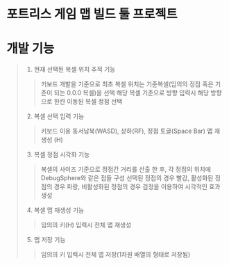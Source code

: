 # 포트리스 게임 맵 빌드 툴 프로젝트

# 개발 기능
> 1. 현재 선택된 복셀 위치 추적 기능
> > 키보드 개발을 기준으로 최초 복셀 위치는 기준복셀(임의의 정점 혹은 기준이 되는 0.0.0 복셀)을 선택
> > 해당 복셀 기준으로 방향 입력시 해당 방향으로 한칸 이동된 복셀 정점 선택
> 2. 복셀 선택 입력 기능
> > 키보드 이용
> > 동서남북(WASD), 상하(RF), 정점 토글(Space Bar) 맵 재생성 (H)
> 3. 복셀 정점 시각화 기능
> > 복셀의 사이즈 기준으로 정점간 거리를 산출 한 후, 각 정점의 위치에 DebugSphere와 같은 점들 구성
> > 선택된 정점의 경우 빨강, 활성화된 정점의 경우 파랑, 비활성화된 정점의 경우 검정을 이용하여 시각적인 효과 생성
> 4. 복셀 맵 재생성 기능
> > 임의의 키(H) 입력시 전체 맵 재생성
> 5. 맵 저장 기능
> > 임의의 키 입력시 전체 맵 저장(1차원 배열의 형태로 저장됨)
